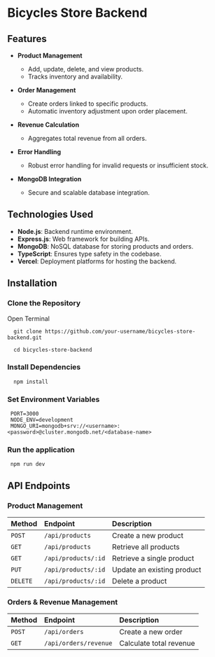 # **Bicycles Store Backend**

## **Features**

- **Product Management**

  - Add, update, delete, and view products.
  - Tracks inventory and availability.

- **Order Management**

  - Create orders linked to specific products.
  - Automatic inventory adjustment upon order placement.

- **Revenue Calculation**

  - Aggregates total revenue from all orders.

- **Error Handling**

  - Robust error handling for invalid requests or insufficient stock.

- **MongoDB Integration**
  - Secure and scalable database integration.

## **Technologies Used**

- **Node.js**: Backend runtime environment.
- **Express.js**: Web framework for building APIs.
- **MongoDB**: NoSQL database for storing products and orders.
- **TypeScript**: Ensures type safety in the codebase.
- **Vercel**: Deployment platforms for hosting the backend.

## Installation

### Clone the Repository

Open Terminal

```https
  git clone https://github.com/your-username/bicycles-store-backend.git
```

```https
  cd bicycles-store-backend
```

### Install Dependencies

```https
  npm install
```

### Set Environment Variables

```https
 PORT=3000
 NODE_ENV=development
 MONGO_URI=mongodb+srv://<username>:<password>@cluster.mongodb.net/<database-name>
```

### Run the application

```https
 npm run dev
```

## API Endpoints

### Product Management

| Method        | Endpoint             |  Description
| :------------ | :------------------- |  :------------ 
| `POST`        | `/api/products`      |  Create a new product
| `GET`         | `/api/products`      |  Retrieve all products
| `GET`         | `/api/products/:id`  |  Retrieve a single product
| `PUT`         | `/api/products/:id`  |  Update an existing product
| `DELETE`      | `/api/products/:id`  |  Delete a product



### Orders & Revenue Management

| Method        | Endpoint             |  Description
| :------------ | :------------------- |  :------------ 
| `POST`        | `/api/orders`        |  Create a new order
| `GET`         | `/api/orders/revenue`|  Calculate total revenue


